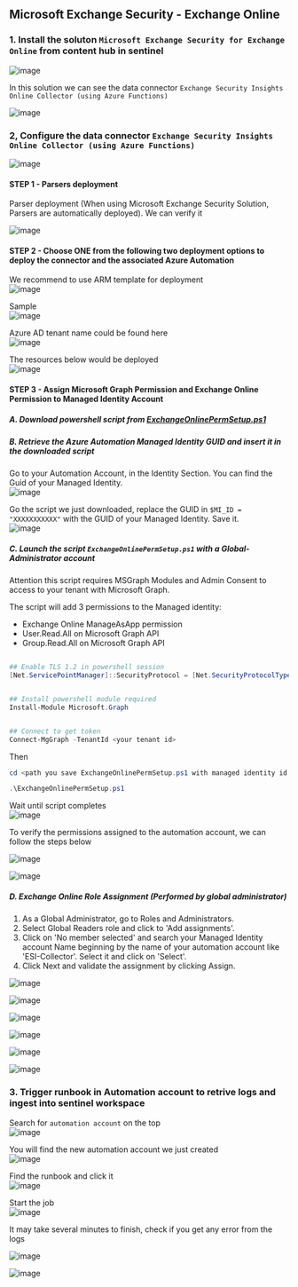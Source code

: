 ## Microsoft Exchange Security - Exchange Online

### 1. Install the soluton `Microsoft Exchange Security for Exchange Online`  from content hub in sentinel
![image](https://github.com/guguji666666/GJS-Sentinel-Tips/assets/96930989/b77641c7-0123-4caf-aa9b-c19f5434b87b)

In this solution we can see the data connector `Exchange Security Insights Online Collector (using Azure Functions)` 

![image](https://github.com/guguji666666/GJS-Sentinel-Tips/assets/96930989/6fc388d5-da9e-44f3-af98-12359ce834d9)


### 2, Configure the data connector `Exchange Security Insights Online Collector (using Azure Functions)` 

![image](https://github.com/guguji666666/GJS-Sentinel-Tips/assets/96930989/be040010-2a75-4d9b-bd97-1d787a086943)


#### STEP 1 - Parsers deployment

Parser deployment (When using Microsoft Exchange Security Solution, Parsers are automatically deployed). We can verify it

![image](https://github.com/guguji666666/GJS-Sentinel-Tips/assets/96930989/8ffebbd7-3298-4750-974e-254d669be73d)


#### STEP 2 - Choose ONE from the following two deployment options to deploy the connector and the associated Azure Automation

We recommend to use ARM template for deployment <br>
![image](https://github.com/guguji666666/GJS-Sentinel-Tips/assets/96930989/327adb39-b05c-4414-8fc6-6b31f0c29446)


Sample <br>
![image](https://github.com/guguji666666/GJS-Sentinel-Tips/assets/96930989/a1b71779-1769-4f01-8bba-55294dd6f3e7)


Azure AD tenant name could be found here <br>
![image](https://github.com/guguji666666/GJS-Sentinel-Tips/assets/96930989/44612575-663f-4c60-bf2b-1516a67dc436)


The resources below would be deployed <br>
![image](https://github.com/guguji666666/GJS-Sentinel-Tips/assets/96930989/9406eb9f-e0f8-492e-89ff-c71ad69471e0)


#### STEP 3 - Assign Microsoft Graph Permission and Exchange Online Permission to Managed Identity Account

##### A. Download powershell script from [ExchangeOnlinePermSetup.ps1](https://github.com/nlepagnez/ESI-PublicContent/blob/main/Solutions/ESICollector/OnlineDeployment/ExchangeOnlinePermSetup.ps1)

##### B. Retrieve the Azure Automation Managed Identity GUID and insert it in the downloaded script

Go to your Automation Account, in the Identity Section. You can find the Guid of your Managed Identity. <br>
![image](https://github.com/guguji666666/GJS-Sentinel-Tips/assets/96930989/1f362780-7a23-4c02-917f-141518a5022a)


Go the script we just downloaded, replace the GUID in `$MI_ID = "XXXXXXXXXXX"` with the GUID of your Managed Identity. Save it. <br>
![image](https://github.com/guguji666666/GJS-Sentinel-Tips/assets/96930989/5df98958-7ea9-460f-ac49-1b6293d37e83)


##### C. Launch the script `ExchangeOnlinePermSetup.ps1` with a **Global-Administrator** account

Attention this script requires MSGraph Modules and Admin Consent to access to your tenant with Microsoft Graph.

The script will add 3 permissions to the Managed identity:
* Exchange Online ManageAsApp permission
* User.Read.All on Microsoft Graph API
* Group.Read.All on Microsoft Graph API

```powershell

## Enable TLS 1.2 in powershell session
[Net.ServicePointManager]::SecurityProtocol = [Net.SecurityProtocolType]::Tls12


## Install powershell module required
Install-Module Microsoft.Graph


## Connect to get token
Connect-MgGraph -TenantId <your tenant id>
```

Then
```powershell
cd <path you save ExchangeOnlinePermSetup.ps1 with managed identity id filled>

.\ExchangeOnlinePermSetup.ps1
```

Wait until script completes <br>
![image](https://github.com/guguji666666/GJS-Sentinel-Tips/assets/96930989/278bbcce-b3d1-491a-a713-25b0b5005ba6)


To verify the permissions assigned to the automation account, we can follow the steps below <br>

![image](https://github.com/guguji666666/GJS-Sentinel-Tips/assets/96930989/c7bf6dd7-695b-4c2b-b2e6-2ae34cbba956)

![image](https://github.com/guguji666666/GJS-Sentinel-Tips/assets/96930989/4cd33e7c-9749-4a34-8c9f-b6b753c1b0c6)


##### D. Exchange Online Role Assignment (Performed by global administrator)
1. As a Global Administrator, go to Roles and Administrators.
2. Select Global Readers role and click to 'Add assignments'.
3. Click on 'No member selected' and search your Managed Identity account Name beginning by the name of your automation account like 'ESI-Collector'. Select it and click on 'Select'.
4. Click Next and validate the assignment by clicking Assign.

![image](https://github.com/guguji666666/GJS-Sentinel-Tips/assets/96930989/d0ba9f1f-1760-4385-a83d-9d6895fa7a04)

![image](https://github.com/guguji666666/GJS-Sentinel-Tips/assets/96930989/a493e688-6702-473f-a6aa-7ea0150be3ce)

![image](https://github.com/guguji666666/GJS-Sentinel-Tips/assets/96930989/36851cb5-eb74-4e34-9439-03ba1d0b6d26)

![image](https://github.com/guguji666666/GJS-Sentinel-Tips/assets/96930989/aab57d7b-111e-47ea-987f-a2f4a8801293)

![image](https://github.com/guguji666666/GJS-Sentinel-Tips/assets/96930989/b95e6cc5-779b-48c6-b6d0-52e9f8a7f460)

![image](https://github.com/guguji666666/GJS-Sentinel-Tips/assets/96930989/f30a535e-f5bb-4c31-a4d2-cdb7e954fee8)


### 3. Trigger runbook in Automation account to retrive logs and ingest into sentinel workspace

Search for `automation account` on the top <br>
![image](https://github.com/guguji666666/GJS-Sentinel-Tips/assets/96930989/d655cf63-3b80-427d-8c21-adfff2bf43ff)

You will find the new automation account we just created <br>
![image](https://github.com/guguji666666/GJS-Sentinel-Tips/assets/96930989/036788a8-9f12-4749-9a68-11431f5c212a)

Find the runbook and click it <br>
![image](https://github.com/guguji666666/GJS-Sentinel-Tips/assets/96930989/b70de20b-c912-4b99-bd0c-fcda6a6984f3)

Start the job <br>
![image](https://github.com/guguji666666/GJS-Sentinel-Tips/assets/96930989/0408cc8d-0477-4cd6-90a9-e3b030398e0b)

It may take several minutes to finish, check if you get any error from the logs <br>

![image](https://github.com/guguji666666/GJS-Sentinel-Tips/assets/96930989/84b98d7d-ad1b-485a-8db3-8037c81e30d7)

![image](https://github.com/guguji666666/GJS-Sentinel-Tips/assets/96930989/025b651b-a5a9-40e3-9d34-dc129c5bee30)








